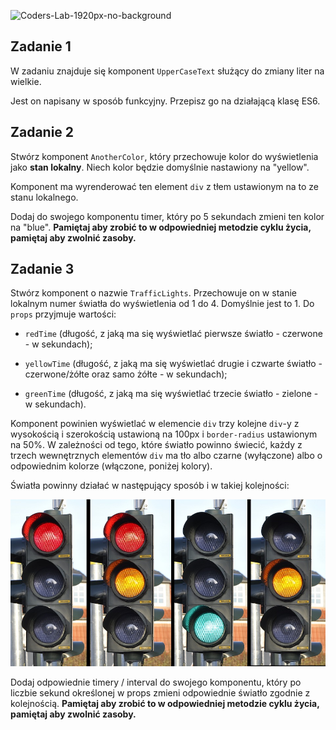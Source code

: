 ![Coders-Lab-1920px-no-background](https://user-images.githubusercontent.com/30623667/104709394-2cabee80-571f-11eb-9518-ea6a794e558e.png)


## Zadanie 1

W zadaniu znajduje się komponent `UpperCaseText` służący do zmiany liter na wielkie.

Jest on napisany w sposób funkcyjny. Przepisz go na działającą klasę ES6.



## Zadanie 2

Stwórz komponent `AnotherColor`, który przechowuje kolor do wyświetlenia jako **stan lokalny**. Niech kolor będzie domyślnie nastawiony na "yellow".

Komponent ma wyrenderować ten element `div` z tłem ustawionym na to ze stanu lokalnego.

Dodaj do swojego komponentu timer, który po 5 sekundach zmieni ten kolor na "blue". **Pamiętaj aby zrobić to w odpowiedniej metodzie cyklu życia, pamiętaj aby zwolnić zasoby.**



## Zadanie 3

Stwórz komponent o nazwie `TrafficLights`. Przechowuje on w stanie lokalnym numer światła do wyświetlenia od 1 do 4. Domyślnie jest to 1. Do `props` przyjmuje wartości:

- `redTime` (długość, z jaką ma się wyświetlać pierwsze światło - czerwone - w sekundach);

- `yellowTime` (długość, z jaką ma się wyświetlać drugie i czwarte światło - czerwone/żółte oraz samo żółte - w sekundach);

- `greenTime` (długość, z jaką ma się wyświetlać trzecie światło - zielone - w sekundach).

Komponent powinien wyświetlać w elemencie `div` trzy kolejne `div`-y z wysokością i szerokością ustawioną na 100px i `border-radius` ustawionym na 50%. W zależności od tego, które światło powinno świecić, każdy z trzech wewnętrznych elementów `div` ma tło albo czarne (wyłączone) albo o odpowiednim kolorze (włączone, poniżej kolory).

Światła powinny działać w następujący sposób i w takiej kolejności:

![](images/example.jpg)

Dodaj odpowiednie timery / interval do swojego komponentu, który po liczbie sekund określonej w props zmieni odpowiednie światło zgodnie z kolejnością. **Pamiętaj aby zrobić to w odpowiedniej metodzie cyklu życia, pamiętaj aby zwolnić zasoby.**

